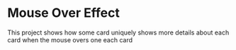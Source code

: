 # Mouse Over Effect

This project shows how some card uniquely shows more details about each card when the mouse overs one each card
